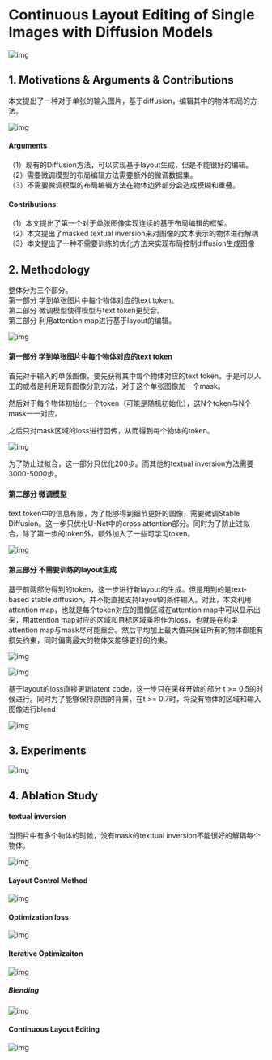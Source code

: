 # Continuous Layout Editing of Single Images with Diffusion Models

![img](res/049/001.png)

## 1. Motivations & Arguments & Contributions
本文提出了一种对于单张的输入图片，基于diffusion，编辑其中的物体布局的方法。  

![img](res/049/002.png)

#### Arguments
（1）现有的Diffusion方法，可以实现基于layout生成，但是不能很好的编辑。  
（2）需要微调模型的布局编辑方法需要额外的微调数据集。  
（3）不需要微调模型的布局编辑方法在物体边界部分会造成模糊和重叠。  

#### Contributions
（1）本文提出了第一个对于单张图像实现连续的基于布局编辑的框架。  
（2）本文提出了masked textual inversion来对图像的文本表示的物体进行解耦  
（3）本文提出了一种不需要训练的优化方法来实现布局控制diffusion生成图像  

## 2. Methodology
整体分为三个部分。  
第一部分 学到单张图片中每个物体对应的text token。  
第二部分 微调模型使得模型与text token更契合。  
第三部分 利用attention map进行基于layout的编辑。  

![img](res/049/003.png)

#### 第一部分 学到单张图片中每个物体对应的text token  
首先对于输入的单张图像，要先获得其中每个物体对应的text token。于是可以人工的或者是利用现有图像分割方法，对于这个单张图像加一个mask。  

然后对于每个物体初始化一个token（可能是随机初始化），这N个token与N个mask一一对应。  

之后只对mask区域的loss进行回传，从而得到每个物体的token。  

![img](res/049/004.png)

为了防止过拟合，这一部分只优化200步。而其他的textual inversion方法需要3000-5000步。

#### 第二部分 微调模型
text token中的信息有限，为了能够得到细节更好的图像，需要微调Stable Diffusion。这一步只优化U-Net中的cross attention部分。同时为了防止过拟合，除了第一步的token外，额外加入了一些可学习token。  

![img](res/049/005.png)

#### 第三部分 不需要训练的layout生成
基于前两部分得到的token，这一步进行新layout的生成。但是用到的是text-based stable diffusion，并不能直接支持layout的条件输入。对此，本文利用attention map，也就是每个token对应的图像区域在attention map中可以显示出来，用attention map对应的区域和目标区域乘积作为loss，也就是在约束attention map与mask尽可能重合。然后平均加上最大值来保证所有的物体都能有损失约束，同时偏离最大的物体又能够更好的约束。

![img](res/049/006.png)

![img](res/049/007.png)

基于layout的loss直接更新latent code，这一步只在采样开始的部分 t >= 0.5的时候进行。同时为了能够保持原图的背景，在t >= 0.7时，将没有物体的区域和输入图像进行blend

![img](res/049/008.png)

## 3. Experiments

![img](res/049/009.png)

## 4. Ablation Study
#### textual inversion
当图片中有多个物体的时候，没有mask的texttual inversion不能很好的解耦每个物体。

![img](res/049/010.png)

#### Layout Control Method

![img](res/049/011.png)

#### Optimization loss

![img](res/049/012.png)

#### Iterative Optimizaiton

![img](res/049/013.png)

##### Blending

![img](res/049/014.png)

#### Continuous Layout Editing

![img](res/049/015.png)
